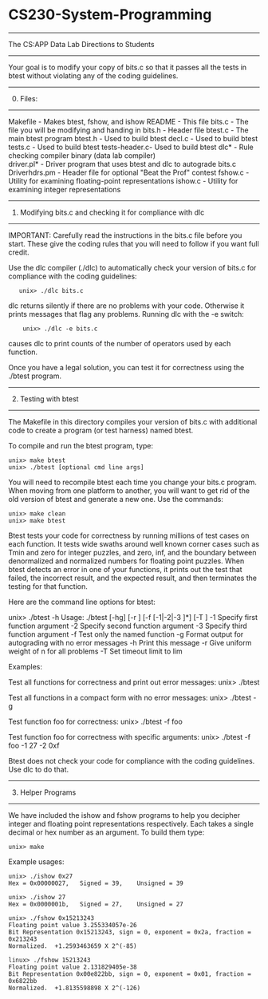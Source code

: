 # CS230-System-Programming
***********************
The CS:APP Data Lab
Directions to Students
***********************

Your goal is to modify your copy of bits.c so that it passes all the
tests in btest without violating any of the coding guidelines.


*********
0. Files:
*********

Makefile	- Makes btest, fshow, and ishow
README		- This file
bits.c		- The file you will be modifying and handing in
bits.h		- Header file
btest.c		- The main btest program
  btest.h	- Used to build btest
  decl.c	- Used to build btest
  tests.c       - Used to build btest
  tests-header.c- Used to build btest
dlc*		- Rule checking compiler binary (data lab compiler)	 
driver.pl*	- Driver program that uses btest and dlc to autograde bits.c
Driverhdrs.pm   - Header file for optional "Beat the Prof" contest
fshow.c		- Utility for examining floating-point representations
ishow.c		- Utility for examining integer representations

***********************************************************
1. Modifying bits.c and checking it for compliance with dlc
***********************************************************

IMPORTANT: Carefully read the instructions in the bits.c file before
you start. These give the coding rules that you will need to follow if
you want full credit.

Use the dlc compiler (./dlc) to automatically check your version of
bits.c for compliance with the coding guidelines:

       unix> ./dlc bits.c

dlc returns silently if there are no problems with your code.
Otherwise it prints messages that flag any problems.  Running dlc with
the -e switch:

    	unix> ./dlc -e bits.c  

causes dlc to print counts of the number of operators used by each function.

Once you have a legal solution, you can test it for correctness using
the ./btest program.

*********************
2. Testing with btest
*********************

The Makefile in this directory compiles your version of bits.c with
additional code to create a program (or test harness) named btest.

To compile and run the btest program, type:

    unix> make btest
    unix> ./btest [optional cmd line args]

You will need to recompile btest each time you change your bits.c
program. When moving from one platform to another, you will want to
get rid of the old version of btest and generate a new one.  Use the
commands:

    unix> make clean
    unix> make btest

Btest tests your code for correctness by running millions of test
cases on each function.  It tests wide swaths around well known corner
cases such as Tmin and zero for integer puzzles, and zero, inf, and
the boundary between denormalized and normalized numbers for floating
point puzzles. When btest detects an error in one of your functions,
it prints out the test that failed, the incorrect result, and the
expected result, and then terminates the testing for that function.

Here are the command line options for btest:

  unix> ./btest -h
  Usage: ./btest [-hg] [-r <n>] [-f <name> [-1|-2|-3 <val>]*] [-T <time limit>]
    -1 <val>  Specify first function argument
    -2 <val>  Specify second function argument
    -3 <val>  Specify third function argument
    -f <name> Test only the named function
    -g        Format output for autograding with no error messages
    -h        Print this message
    -r <n>    Give uniform weight of n for all problems
    -T <lim>  Set timeout limit to lim

Examples:

  Test all functions for correctness and print out error messages:
  unix> ./btest

  Test all functions in a compact form with no error messages:
  unix> ./btest -g

  Test function foo for correctness:
  unix> ./btest -f foo

  Test function foo for correctness with specific arguments:
  unix> ./btest -f foo -1 27 -2 0xf

Btest does not check your code for compliance with the coding
guidelines.  Use dlc to do that.

*******************
3. Helper Programs
*******************

We have included the ishow and fshow programs to help you decipher
integer and floating point representations respectively. Each takes a
single decimal or hex number as an argument. To build them type:

    unix> make

Example usages:

    unix> ./ishow 0x27
    Hex = 0x00000027,	Signed = 39,	Unsigned = 39

    unix> ./ishow 27
    Hex = 0x0000001b,	Signed = 27,	Unsigned = 27

    unix> ./fshow 0x15213243
    Floating point value 3.255334057e-26
    Bit Representation 0x15213243, sign = 0, exponent = 0x2a, fraction = 0x213243
    Normalized.  +1.2593463659 X 2^(-85)

    linux> ./fshow 15213243
    Floating point value 2.131829405e-38
    Bit Representation 0x00e822bb, sign = 0, exponent = 0x01, fraction = 0x6822bb
    Normalized.  +1.8135598898 X 2^(-126)


